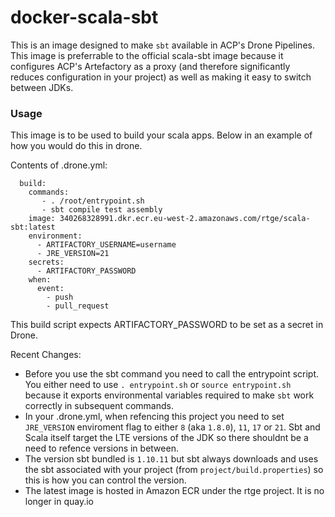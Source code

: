 # docker-scala-sbt

This is an image designed to make `sbt` available in ACP's Drone Pipelines. This image is preferrable to the official scala-sbt image because it configures ACP's Artefactory as a proxy (and therefore significantly reduces configuration in your project) as well as making it easy to switch between JDKs.

### Usage

This image is to be used to build your scala apps. Below in an example of how you would do this in drone.

Contents of .drone.yml:
```
  build:
    commands:
       - . /root/entrypoint.sh
       - sbt compile test assembly
    image: 340268328991.dkr.ecr.eu-west-2.amazonaws.com/rtge/scala-sbt:latest
    environment:
      - ARTIFACTORY_USERNAME=username
      - JRE_VERSION=21
    secrets:
      - ARTIFACTORY_PASSWORD
    when:
      event:
        - push
        - pull_request

```

This build script expects ARTIFACTORY_PASSWORD to be set as a secret in Drone.


Recent Changes:
  * Before you use the sbt command you need to call the entrypoint script. You either need to use `. entrypoint.sh` or `source entrypoint.sh` because it exports environmental variables required to make `sbt` work correctly in subsequent commands.
  * In your .drone.yml, when refencing this project you need to set `JRE_VERSION` enviroment flag to either `8` (aka `1.8.0`), `11`, `17` or `21`. Sbt and Scala itself target the LTE versions of the JDK so there shouldnt be a need to refence versions in between.
  * The version sbt bundled is `1.10.11` but sbt always downloads and uses the sbt associated with your project (from `project/build.properties`) so this is how you can control the version.
  * The latest image is hosted in Amazon ECR under the rtge project. It is no longer in quay.io
